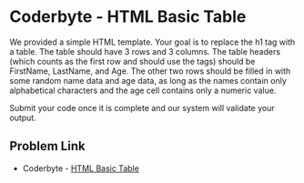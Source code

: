# Coderbyte - HTML Basic Table

We provided a simple HTML template. Your goal is to replace the h1 tag with a table. The table should have 3 rows and 3 columns. The table headers (which counts as the first row and should use the <th> tags) should be FirstName, LastName, and Age. The other two rows should be filled in with some random name data and age data, as long as the names contain only alphabetical characters and the age cell contains only a numeric value.

Submit your code once it is complete and our system will validate your output.

## Problem Link

- Coderbyte - [HTML Basic Table](https://coderbyte.com/editor/frontend:HTML%20Basic%20Table)
